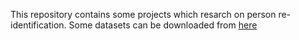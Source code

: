 This repository contains some projects which resarch on person re-identification.
Some datasets can be downloaded from [here](http://robustsystems.coe.neu.edu/sites/robustsystems.coe.neu.edu/files/systems/projectpages/reiddataset.html)

